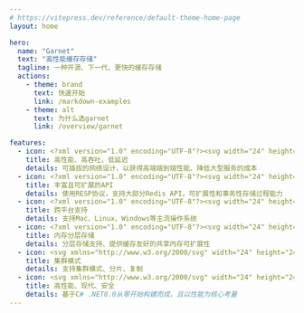 ```yaml
---
# https://vitepress.dev/reference/default-theme-home-page
layout: home

hero:
  name: "Garnet"
  text: "高性能缓存存储"
  tagline: 一种开源、下一代、更快的缓存存储
  actions:
    - theme: brand
      text: 快速开始
      link: /markdown-examples
    - theme: alt
      text: 为什么选garnet
      link: /overview/garnet

features:
  - icon: <?xml version="1.0" encoding="UTF-8"?><svg width="24" height="24" viewBox="0 0 48 48" fill="none" xmlns="http://www.w3.org/2000/svg"><path d="M4 11.9143L24 19L44 11.9143L24 5L4 11.9143Z" fill="#E11D48" stroke="#E11D48" stroke-width="4" stroke-linejoin="round"/><path d="M4 20L24 27L44 20" stroke="#E11D48" stroke-width="4" stroke-linecap="round" stroke-linejoin="round"/><path d="M4 28L24 35L44 28" stroke="#E11D48" stroke-width="4" stroke-linecap="round" stroke-linejoin="round"/><path d="M4 36L24 43L44 36" stroke="#E11D48" stroke-width="4" stroke-linecap="round" stroke-linejoin="round"/></svg>
    title: 高性能、高吞吐、低延迟
    details: 可插拔的网络设计、以获得高端端到端性能、降低大型服务的成本
  - icon: <?xml version="1.0" encoding="UTF-8"?><svg width="24" height="24" viewBox="0 0 48 48" fill="none" xmlns="http://www.w3.org/2000/svg"><path d="M37 22.0001L34 25.0001L23 14.0001L26 11.0001C27.5 9.50002 33 7.00005 37 11.0001C41 15.0001 38.5 20.5 37 22.0001Z" fill="#E11D48" stroke="#E11D48" stroke-width="4" stroke-linecap="round" stroke-linejoin="round"/><path d="M42 6L37 11" stroke="#E11D48" stroke-width="4" stroke-linecap="round" stroke-linejoin="round"/><path d="M11 25.9999L14 22.9999L25 33.9999L22 36.9999C20.5 38.5 15 41 11 36.9999C7 32.9999 9.5 27.5 11 25.9999Z" fill="#E11D48" stroke="#E11D48" stroke-width="4" stroke-linecap="round" stroke-linejoin="round"/><path d="M23 32L27 28" stroke="#E11D48" stroke-width="4" stroke-linecap="round" stroke-linejoin="round"/><path d="M6 42L11 37" stroke="#E11D48" stroke-width="4" stroke-linecap="round" stroke-linejoin="round"/><path d="M16 25L20 21" stroke="#E11D48" stroke-width="4" stroke-linecap="round" stroke-linejoin="round"/></svg>
    title: 丰富且可扩展的API
    details: 使用RESP协议，支持大部分Redis API，可扩展性和事务性存储过程能力
  - icon: <?xml version="1.0" encoding="UTF-8"?><svg width="24" height="24" viewBox="0 0 48 48" fill="none" xmlns="http://www.w3.org/2000/svg"><path d="M18 6H8C6.89543 6 6 6.89543 6 8V18C6 19.1046 6.89543 20 8 20H18C19.1046 20 20 19.1046 20 18V8C20 6.89543 19.1046 6 18 6Z" fill="#E11D48" stroke="#E11D48" stroke-width="4" stroke-linejoin="round"/><path d="M18 28H8C6.89543 28 6 28.8954 6 30V40C6 41.1046 6.89543 42 8 42H18C19.1046 42 20 41.1046 20 40V30C20 28.8954 19.1046 28 18 28Z" fill="#E11D48" stroke="#E11D48" stroke-width="4" stroke-linejoin="round"/><path d="M35 20C38.866 20 42 16.866 42 13C42 9.13401 38.866 6 35 6C31.134 6 28 9.13401 28 13C28 16.866 31.134 20 35 20Z" fill="#E11D48" stroke="#E11D48" stroke-width="4" stroke-linejoin="round"/><path d="M40 28H30C28.8954 28 28 28.8954 28 30V40C28 41.1046 28.8954 42 30 42H40C41.1046 42 42 41.1046 42 40V30C42 28.8954 41.1046 28 40 28Z" fill="#E11D48" stroke="#E11D48" stroke-width="4" stroke-linejoin="round"/></svg>
    title: 跨平台支持
    details: 支持Mac、Linux、Windows等主流操作系统
  - icon: <?xml version="1.0" encoding="UTF-8"?><svg width="24" height="24" viewBox="0 0 48 48" fill="none" xmlns="http://www.w3.org/2000/svg"><path d="M19 4H37L26 18H41L17 44L22 25H8L19 4Z" fill="#E11D48" stroke="#E11D48" stroke-width="4" stroke-linejoin="round"/></svg>
    title: 内存分层存储
    details: 分层存储支持、提供缓存友好的共享内存可扩展性
  - icon: <svg xmlns="http://www.w3.org/2000/svg" width="24" height="24" viewBox="0 0 36 36"><path fill="#e11d48" d="M17 9.48V7.91c0-2.52-3.77-3.84-7.5-3.84S2 5.4 2 7.91v10.33C2 20.4 4.77 21.67 7.9 22l.1-.07v-6.7c0-3.15 3.7-5.49 9-5.75" class="clr-i-solid--badged clr-i-solid-path-1--badged"/><path fill="#e11d48" d="M18 10.85c-4.93 0-8.65 1.88-8.65 4.38v12.31c0 2.5 3.72 4.38 8.65 4.38s8.65-1.88 8.65-4.38v-2.16A13.58 13.58 0 0 1 18 28a16.77 16.77 0 0 1-6-1v-1.73a14.5 14.5 0 0 0 6 1.17c4.21 0 7.65-1.23 8.63-3.23v-2.74C24.8 22 21.72 23 18 23a16.77 16.77 0 0 1-6-1v-1.77a14.5 14.5 0 0 0 6 1.17c4.21 0 7.65-1.11 8.63-3.11v-3.06c.02-2.5-3.7-4.38-8.63-4.38" class="clr-i-solid--badged clr-i-solid-path-2--badged"/><path fill="#e11d48" d="M22.5 6a7.52 7.52 0 0 1 .14-1.4C20.55 5.19 19 6.3 19 7.91v1.57a15.33 15.33 0 0 1 5 1A7.46 7.46 0 0 1 22.5 6" class="clr-i-solid--badged clr-i-solid-path-3--badged"/><path fill="#e11d48" d="M30 13.49a7.47 7.47 0 0 1-2.65-.49a4 4 0 0 1 .7 2.23v6.7l.05.06c3.13-.32 5.9-1.6 5.9-3.75v-5.91a7.46 7.46 0 0 1-4 1.16" class="clr-i-solid--badged clr-i-solid-path-4--badged"/><circle cx="30" cy="5.99" r="5" fill="#e11d48" class="clr-i-solid--badged clr-i-solid-path-5--badged clr-i-badge"/><path fill="none" d="M0 0h36v36H0z"/></svg>
    title: 集群模式
    details: 支持集群模式、分片、复制
  - icon: <svg xmlns="http://www.w3.org/2000/svg" width="24" height="24" viewBox="0 0 256 256"><path fill="#512BD4" d="M0 0h256v256H0z"/><path fill="#FFF" d="M45.627 163.555c-1.81 0-3.348-.603-4.615-1.809c-1.267-1.237-1.901-2.707-1.901-4.408c0-1.732.634-3.216 1.9-4.454c1.268-1.237 2.806-1.856 4.616-1.856c1.84 0 3.394.619 4.661 1.856c1.298 1.238 1.946 2.722 1.946 4.454c0 1.701-.648 3.17-1.946 4.408c-1.267 1.206-2.82 1.81-4.66 1.81m72.361-1.02h-11.765L75.225 113.63a21.882 21.882 0 0 1-1.946-3.85h-.272l.047.305l.043.35l.04.393l.038.436l.049.736l.042.832l.035.93l.028 1.028l.02 1.125l.01.805l.01 2.2v43.614H62.961V96h12.535l29.957 47.743l.74 1.169l.477.768l.408.675l.34.583l.19.338l.16.296l.13.255h.18l-.034-.21l-.064-.45l-.06-.493l-.053-.537a35.943 35.943 0 0 1-.024-.285l-.046-.602l-.04-.645l-.035-.69l-.042-1.114l-.03-1.212l-.018-1.31l-.006-1.407V96h10.362zm50.685 0h-36.428V96h34.98v9.373h-24.21v18.837h22.31v9.326h-22.31v19.673h25.658zm51.772-57.162H201.8v57.162h-10.77v-57.162h-18.6V96h48.014z"/></svg>
    title: 高性能、现代、安全
    details: 基于C# .NET8.0从零开始构建而成，且以性能为核心考量
---
```


